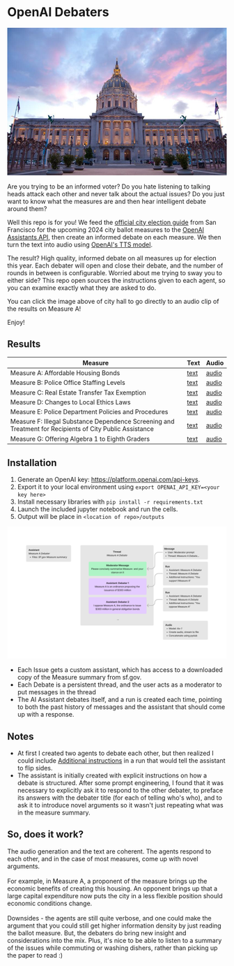 # OpenAI Debaters


[![SF City Hall](docs/city_hall.jpeg)](https://youtu.be/I2j70VwPGug "Measure A")

Are you trying to be an informed voter? Do you hate listening to talking heads attack each other and never talk about the actual issues? Do you just want to know what the measures are and then hear intelligent debate around them? 

Well this repo is for you! We feed the [official city election guide](https://voterguide.sfelections.org/local-ballot-measures) from San Francisco for the upcoming 2024 city ballot measures to the [OpenAI Assistants API](https://platform.openai.com/docs/api-reference/assistants), then create an informed debate on each measure. We then turn the text into audio using [OpenAI's TTS model](https://platform.openai.com/docs/models/tts). 

The result? High quality, informed debate on all measures up for election this year.
Each debater will open and close their debate, and the number of rounds in between is configurable.  Worried about me trying to sway you to either side? This repo open sources the instructions given to each agent, so you can examine exactly what they are asked to do. 

You can click the image above of city hall to go directly to an audio clip of the results on Measure A!

Enjoy!


## Results
| Measure      | Text | Audio |
| ----------- | ----------- | ----------- |
|Measure A: Affordable Housing Bonds | [text](docs/debate_a.txt) | [audio](docs/issue_a.mp3) |
|Measure B: Police Office Staffing Levels | [text](docs/debate_b.txt)| [audio](docs/issue_b.mp3) |
|Measure C: Real Estate Transfer Tax Exemption | [text](docs/debate_c.txt)| [audio](docs/issue_c.mp3) |
|Measure D: Changes to Local Ethics Laws | [text](docs/debate_d.txt)| [audio](docs/issue_d.mp3) |
|Measure E: Police Department Policies and Procedures | [text](docs/debate_e.txt)| [audio](docs/issue_e.mp3) |
Measure F: Illegal Substance Dependence Screening and Treatment for Recipients of City Public Assistance | [text](docs/debate_f.txt)| [audio](docs/issue_f.mp3) |
|Measure G: Offering Algebra 1 to Eighth Graders | [text](docs/debate_g.txt)|  [audio](docs/issue_g.mp3) |


## Installation
1. Generate an OpenAI key: https://platform.openai.com/api-keys. 
2. Export it to your local environment using `export OPENAI_API_KEY=<your key here>`
3. Install necessary libraries with `pip install -r requirements.txt`
4. Launch the included jupyter notebook and run the cells. 
5. Output will be place in `<location of repo>/outputs`

![Block Diagram](docs/openai_sf_debaters.png)

- Each Issue gets a custom assistant, which has access to a downloaded copy of the Measure summary from sf.gov.
- Each Debate is a persistent thread, and the user acts as a moderator to put messages in the thread
- The AI Assistant debates itself, and a run is created each time, pointing to both the past history of messages and the assistant that should come up with a response. 

## Notes
- At first I created two agents to debate each other, but then realized I could include [Additional instructions](https://platform.openai.com/docs/api-reference/runs/createRun) in a run that would tell the assistant to flip sides. 
- The assistant is initially created with explicit instructions on how a debate is structured. After some prompt engineering, I found that it was necessary to explicitly ask it to respond to the other debater, to preface its answers with the debater title (for each of telling who's who), and to ask it to introduce novel arguments so it wasn't just repeating what was in the measure summary. 

## So, does it work? 
The audio generation and the text are coherent. The agents respond to each other, and in the case of most measures, come up with novel arguments. 
<br><br> 
For example, in Measure A, a proponent of the measure brings up the economic benefits of creating this housing. An opponent brings up that a large capital expenditure now puts the city in a less flexible position should economic conditions change. 
<br><br>
Downsides - the agents are still quite verbose, and one could make the argument that you could still get higher information density by just reading the ballot measure. But, the debaters do bring new insight and considerations into the mix. Plus, it's nice to be able to listen to a summary of the issues while commuting or washing dishers, rather than picking up the paper to read :)

